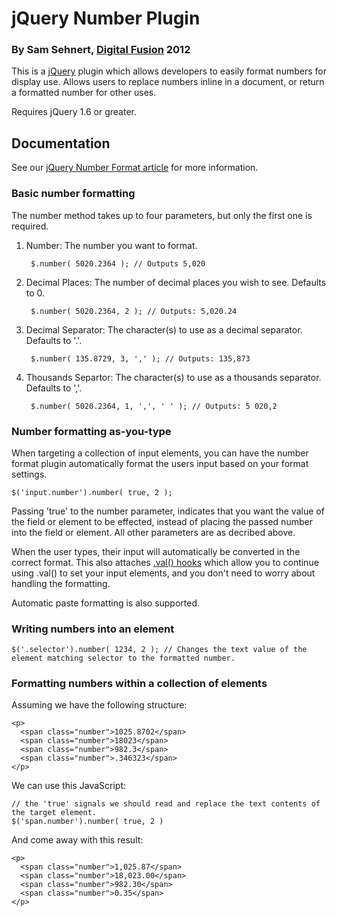 jQuery Number Plugin
===========================
### By Sam Sehnert, [Digital Fusion](http://teamdf.com/) 2012

This is a [jQuery](http://jquery.com/) plugin which allows developers to easily format numbers 
for display use. Allows users to replace numbers inline in a document, or return a formatted number
for other uses.

Requires jQuery 1.6 or greater.

Documentation
-------------

See our [jQuery Number Format article](http://www.teamdf.com/web/jquery-number-format-redux/196/) for more information.

### Basic number formatting

The number method takes up to four parameters, but only the first one is required.

1. Number: The number you want to format.

		$.number( 5020.2364 ); // Outputs 5,020
	
2. Decimal Places: The number of decimal places you wish to see. Defaults to 0.
		
		$.number( 5020.2364, 2 ); // Outputs: 5,020.24
		
3. Decimal Separator: The character(s) to use as a decimal separator. Defaults to '.'.
		
		$.number( 135.8729, 3, ',' ); // Outputs: 135,873

4. Thousands Separtor: The character(s) to use as a thousands separator. Defaults to ','.

		$.number( 5020.2364, 1, ',', ' ' ); // Outputs: 5 020,2	


### Number formatting as-you-type

When targeting a collection of input elements, you can have the number format plugin automatically format the users
input based on your format settings.

	$('input.number').number( true, 2 );

Passing 'true' to the number parameter, indicates that you want the value of the field or element to be effected, instead
of placing the passed number into the field or element. All other parameters are as decribed above.

When the user types, their input will automatically be converted in the correct format. This also attaches [.val() hooks](http://blog.jquery.com/2011/05/03/jquery-16-released/)
which allow you to continue using .val() to set your input elements, and you don't need to worry about handling the formatting.

Automatic paste formatting is also supported. 


### Writing numbers into an element

	$('.selector').number( 1234, 2 ); // Changes the text value of the element matching selector to the formatted number.



### Formatting numbers within a collection of elements

Assuming we have the following structure:

	<p>
	  <span class="number">1025.8702</span>
	  <span class="number">18023</span>
	  <span class="number">982.3</span>
	  <span class="number">.346323</span>
	</p>
	
We can use this JavaScript:

	// the 'true' signals we should read and replace the text contents of the target element.
	$('span.number').number( true, 2 )

And come away with this result:

	<p>
	  <span class="number">1,025.87</span>
	  <span class="number">18,023.00</span>
	  <span class="number">982.30</span>
	  <span class="number">0.35</span>
	</p>
